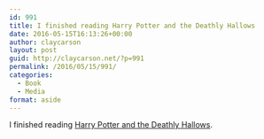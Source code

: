 ```yaml
---
id: 991
title: I finished reading Harry Potter and the Deathly Hallows
date: 2016-05-15T16:13:26+00:00
author: claycarson
layout: post
guid: http://claycarson.net/?p=991
permalink: /2016/05/15/991/
categories:
  - Book
  - Media
format: aside
---
```

I finished reading [Harry Potter and the Deathly Hallows](http://amazon.com/exec/obidos/ASIN/0545010225/claycarson0c-20).<!--more-->